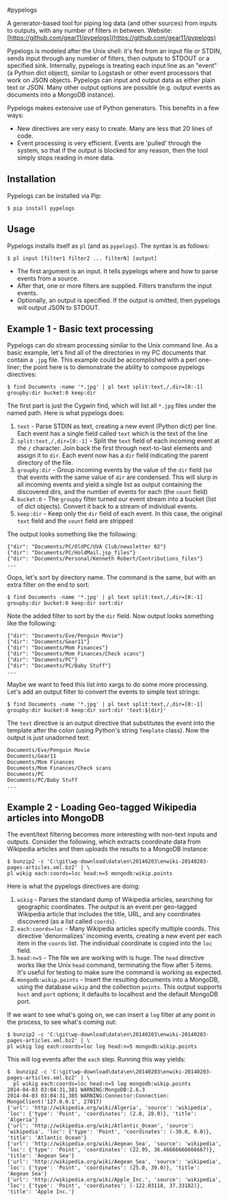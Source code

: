 #pypelogs

A generator-based tool for piping log data (and other sources) from inputs to outputs,
with any number of filters in between. Website: [https://github.com/gear11/pypelogs](https://github.com/gear11/pypelogs)

Pypelogs is modeled after the Unix shell: it's fed from an input file or STDIN, sends input through any number
of filters, then outputs to STDOUT or a specified sink. Internally, pypelogs is treating each input line
as an "event" (a Python dict object), similar to Logstash or other event processors that work on JSON objects.
Pypelogs can input and output data as either plain text or JSON.  Many other output options are possible
(e.g. output events as documents into a MongoDB instance).

Pypelogs makes extensive use of Python generators.  This benefits in a few ways:
* New directives are very easy to create.  Many are less that 20 lines of code.
* Event processing is very efficient.  Events are 'pulled' through the system, so that if the
output is blocked for any reason, then the tool simply stops reading in more data.

## Installation

Pypelogs can be installed via Pip:

    $ pip install pypelogs

## Usage

Pypelogs installs itself as `pl` (and as `pypelogs`).  The syntax is as follows:

    $ pl input [filter1 filter2 ... filterN] [output]

* The first argument is an input.  It tells pypelogs where and how to parse events from a source.
* After that, one or more filters are supplied.  Filters transform the input events.
* Optionally, an output is specified.  If the output is omitted, then pypelogs will output JSON to STDOUT.

## Example 1 - Basic text processing

Pypelogs can do stream processing similar to the Unix command line.
As a basic example, let's find all of the directories in my PC documents that contain a `.jpg` file.
This example could be accomplished with a perl one-liner; the point here is to demonstrate the
ability to compose pypelogs directives:

    $ find Documents -name '*.jpg' | pl text split:text,/,dir=[0:-1] groupby:dir bucket:0 keep:dir

The first part is just the Cygwin find, which will list all `*.jpg` files under the named path.  Here is
what pypelogs does:

1. `text` - Parse STDIN as text, creating a new event (Python dict) per line.  Each event has a single field
   called `text` which is the text of the line
1. `split:text,/,dir=[0:-1]` - Split the `text` field of each incoming event at the `/` character.  Join back
   the first through next-to-last elements and assign it to `dir`.  Each event now has a `dir` field indicating
   the parent directory of the file.
1. `groupby:dir` - Group incoming events by the value of the `dir` field (so that events with the same value
   of `dir` are condensed.  This will slurp in all incoming events and yield a single list as output containing
   the discovered dirs, and the number of events for each (the `count` field)
1. `bucket:0` - The `groupby` filter turned our event stream into a bucket (list of dict objects).  Convert
   it back to a stream of individual events.
1. `keep:dir` - Keep only the `dir` field of each event.  In this case, the original `text` field and the `count`
   field are stripped

The output looks something like the following:

    {"dir": "Documents/PC/OldPC/UVA Club/newsletter 02"}
    {"dir": "Documents/PC/HoldMail.jsp_files"}
    {"dir": "Documents/Personal/Kenneth Robert/Contributions_files"}
    ...

Oops, let's sort by directory name.  The command is the same, but with an extra filter on the end to sort:

    $ find Documents -name '*.jpg' | pl text split:text,/,dir=[0:-1] groupby:dir bucket:0 keep:dir sort:dir

Note the added filter to sort by the `dir` field.  Now output looks something like the following:

    {"dir": "Documents/Eve/Penguin Movie"}
    {"dir": "Documents/Gear11"}
    {"dir": "Documents/Mom Finances"}
    {"dir": "Documents/Mom Finances/Check scans"}
    {"dir": "Documents/PC"}
    {"dir": "Documents/PC/Baby Stuff"}
    ...

Maybe we want to feed this list into xargs to do some more processing.  Let's add an output filter to convert
the events to simple text strings:

    $ find Documents -name '*.jpg' | pl text split:text,/,dir=[0:-1] groupby:dir bucket:0 keep:dir sort:dir 'text:${dir}'

The `text` directive is an output directive that substitutes the event into the template after the colon (using
Python's string `Template` class).  Now the output is just unadorned text:

    Documents/Eve/Penguin Movie
    Documents/Gear11
    Documents/Mom Finances
    Documents/Mom Finances/Check scans
    Documents/PC
    Documents/PC/Baby Stuff
    ...

## Example 2 - Loading Geo-tagged Wikipedia articles into MongoDB

The event/text filtering becomes more interesting with non-text inputs and outputs.  Consider the following,
which extracts coordinate data from Wikipedia articles and then uploads the results to a MongoDB instance:

    $ bunzip2 -c 'C:\git\wp-download\data\en\20140203\enwiki-20140203-pages-articles.xml.bz2' | \
    pl wikig each:coords=loc head:n=5 mongodb:wikip.points

Here is what the pypelogs directives are doing:

1. `wikig` - Parses the standard dump of Wikipedia articles, searching for geographic coordinates.  The output is an event
   per geo-tagged Wikipedia article that includes the title, URL, and any coordinates discovered (as a list called `coords`).
1. `each:coords=loc` - Many Wikipedia articles specify multiple coords.  This directive 'denormalizes' incoming
   events, creating a new event per each item in the `coords` list.  The individual coordinate is copied into the `loc` field.
1. `head:n=5` - The file we are working with is huge.  The `head` directive works like the Unix `head` command,
   terminating the flow after 5 items.  It's useful for testing to make sure the command is working as expected.
1. `mongodb:wikip.points` - Insert the resulting documents into a MongoDB, using the database `wikip` and the
   collection `points`.  This output supports `host` and `port` options; it defaults to localhost and the default
   MongoDB port.

If we want to see what's going on, we can insert a `log` filter at any point in the process, to see what's
coming out:

    $ bunzip2 -c 'C:\git\wp-download\data\en\20140203\enwiki-20140203-pages-articles.xml.bz2' | \
    pl wikig log each:coords=loc log head:n=5 mongodb:wikip.points

This will log events after the `each` step.  Running this way yields:

    $  bunzip2 -c 'C:\git\wp-download\data\en\20140203\enwiki-20140203-pages-articles.xml.bz2' | \
      pl wikig each:coords=loc head:n=5 log mongodb:wikip.points
    2014-04-03 03:04:31,381 WARNING:MongoDB:2.6.3
    2014-04-03 03:04:31,385 WARNING:Connector:Connection: MongoClient('127.0.0.1', 27017)
    {'url': 'http://wikipedia.org/wiki/Algeria', 'source': 'wikipedia', 'loc': {'type': 'Point', 'coordinates': (2.0, 28.0)}, 'title': 'Algeria'}
    {'url': 'http://wikipedia.org/wiki/Atlantic_Ocean', 'source': 'wikipedia', 'loc': {'type': 'Point', 'coordinates': (-30.0, 0.0)}, 'title': 'Atlantic Ocean'}
    {'url': 'http://wikipedia.org/wiki/Aegean_Sea', 'source': 'wikipedia', 'loc': {'type': 'Point', 'coordinates': (22.95, 36.46666666666667)}, 'title': 'Aegean Sea'}
    {'url': 'http://wikipedia.org/wiki/Aegean_Sea', 'source': 'wikipedia', 'loc': {'type': 'Point', 'coordinates': (25.0, 39.0)}, 'title': 'Aegean Sea'}
    {'url': 'http://wikipedia.org/wiki/Apple_Inc.', 'source': 'wikipedia', 'loc': {'type': 'Point', 'coordinates': (-122.03118, 37.33182)}, 'title': 'Apple Inc.'}

